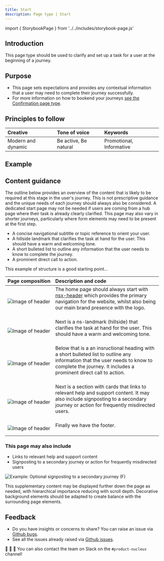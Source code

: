 ```yaml
---
title: Start
description: Page type | Start
---
```


import { StorybookPage } from '../../includes/storybook-page.js'

## Introduction

This page type should be used to clarify and set up a task for a user at the beginning of a journey.


## Purpose

* This page sets expectations and provides any contextual information that a user may need to complete their journey successfully. 
* For more information on how to bookend your journeys [see the Confirmation page type](page-types/confirmation.md).

## Principles to follow

| Creative | Tone of voice | Keywords |
| :--- | :--- | :--- |
| Modern and dynamic  | Be active, Be natural | Promotional, Informative |

## Example

<StorybookPage story="examples-page-types--start"></StorybookPage>

## Content guidance

The outline below provides an overview of the content that is likely to be required at this stage in the user's journey. This is not prescriptive guidance and the unique needs of each journey should always also be considered. A dedicated start page may not be needed if users are coming from a hub page where their task is already clearly clarified. This page may also vary in shorter journeys, particularly where form elements may need to be present at the first step.

* A concise navigational subtitle or topic reference to orient your user.
* A hillside landmark that clarifies the task at hand for the user. This should have a warm and welcoming tone.
* A short bulleted list to outline any information that the user needs to know to complete the journey.
* A prominent direct call to action.


This example of structure is a good starting point...

| Page&nbsp;composition | Description and code |
| :--- | :--- |
| ![Image of header](https://user-images.githubusercontent.com/78355810/121555708-250d1f00-ca0b-11eb-86b9-df4a65ccfb60.png) |  The home page should always start with [nsx-header](https://nucleus.design/docs/components/nsx-header) which provides the primary navigation for the website, whilst also being our main brand presence with the logo.<br/><br/>
| ![Image of header](https://user-images.githubusercontent.com/78355810/121555708-250d1f00-ca0b-11eb-86b9-df4a65ccfb60.png) |  Next is a ns-landmark (hillside) that clarifies the task at hand for the user. This should have a warm and welcoming tone.<br/><br/>
| ![Image of header](https://user-images.githubusercontent.com/78355810/121555708-250d1f00-ca0b-11eb-86b9-df4a65ccfb60.png) |  Below that is a an insructional heading with a short bulleted list to outline any information that the user needs to know to complete the journey. It includes a prominent direct call to action.<br/><br/>
| ![Image of header](https://user-images.githubusercontent.com/78355810/121555708-250d1f00-ca0b-11eb-86b9-df4a65ccfb60.png) |  Next is a section with cards that links to relevant help and support content. It may also include signposting to a secondary journey or action for frequently misdirected users.<br/><br/>
| ![Image of header](https://user-images.githubusercontent.com/78355810/121555708-250d1f00-ca0b-11eb-86b9-df4a65ccfb60.png) |  Finally we have the footer.<br/><br/>


### This page may also include

* Links to relevant help and support content
* Signposting to a secondary journey or action for frequently misdirected users

![Example: Optional signposting to a secondary journey (F)](https://user-images.githubusercontent.com/3082819/82550723-e930be80-9b56-11ea-8294-e4d1bdb5c09d.png)

This supplementary content may be displayed further down the page as needed, with hierarchical importance reducing with scroll depth. Decorative background elements should be adapted to create balance with the surrounding page elements.

## Feedback

* Do you have insights or concerns to share? You can raise an issue via [Github bugs](https://github.com/ConnectedHomes/nucleus/issues/new?assignees=&labels=Bug&template=a--bug-report.md&title=[bug]%20[page-type-start]).
* See all the issues already raised via [Github issues](https://github.com/connectedHomes/nucleus/issues?utf8=%E2%9C%93&q=is%3Aopen+is%3Aissue+label%3ABug+[page-type-start]).

💩 🎉 🦄 You can also contact the team on Slack on the `#product-nucleus` channel!
